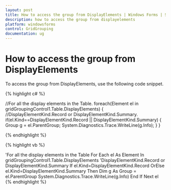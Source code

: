 ```yaml
---
layout: post
title: How to access the group from DisplayElements | Windows Forms | Syncfusion
description: how to access the group from displayelements
platform: windowsforms
control: GridGrouping
documentation: ug
---
```


# How to access the group from DisplayElements

To access the group from DisplayElements, use the following code snippet.

 
{% highlight c# %}

//For all the display elements in the Table.
foreach(Element el in gridGroupingControl1.Table.DisplayElements)
{
//DisplayElementKind.Record or DisplayElementKind.Summary.
if(el.Kind==DisplayElementKind.Record || DisplayElementKind.Summary)
{
Group g = el.ParentGroup;
System.Diagnostics.Trace.WriteLine(g.Info);
}
}

{% endhighlight  %}

{% highlight vb %}

'For all the display elements in the Table
For Each el As Element In gridGroupingControl1.Table.DisplayElements
'DisplayElementKind.Record or DisplayElementKind.Summary
    If el.Kind=DisplayElementKind.Record OrElse el.Kind=DisplayElementKind.Summary Then
    Dim g As Group = el.ParentGroup
         System.Diagnostics.Trace.WriteLine(g.Info)
     End If
Next el
{% endhighlight  %}